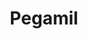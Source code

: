 ---
title: "Pegamil"
url: /ciudad-autonoma-de-buenos-aires/pegamil-avenida-nazca/
shop: hardware
---